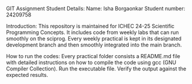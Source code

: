 GIT Assignment Student Details: Name: Isha Borgaonkar Student number: 24209758

Introduction: This repository is maintained for ICHEC 24-25 Scientific Programming Concepts. It includes code from weekly labs that can run smoothly on the sciprog. Every weekly practical is kept in its designated development branch and then smoothly integrated into the main branch.

How to run the codes: Every practical folder consists a README.md file with detailed instructions on how to compile the code using gcc (GNU Compiler Collection). Run the executable file. Verify the output against the expected results.
